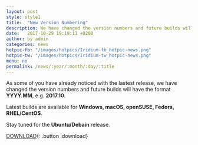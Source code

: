 ```yaml
---
layout: post
style: style1
title:  "New Version Numbering"
description: We have changed the version numbers and future builds will have the format YYYY.MM
date:   2017-10-29 19:19:11 +0200
author:	by admin
categories: news
hotpic-fb: "/images/hotpics/Iridium-fb_hotpic-news.png"
hotpic-tw: "/images/hotpics/Iridium-tw_hotpic-news.png"
menu: no
permalink: /news/:year/:month/:day/:title
---
```


As some of you have already noticed with the lastest release, we have changed the version numbers and future builds will have the format **YYYY.MM**, e.g. **2017.10**.      
<!--break-->       
Latest builds are available for **Windows, macOS, openSUSE, Fedora, RHEL/CentOS**.     

Stay tuned for the **Ubuntu/Debain** release.               

[DOWNLOAD](/downloads/index.html "download Iridium Browser"){: .button .download}     
